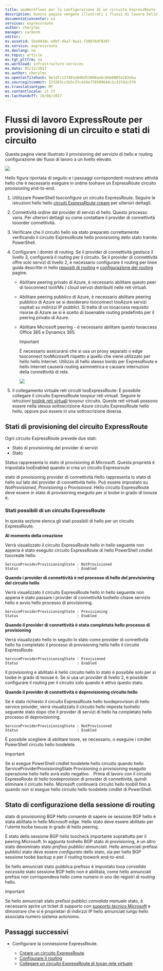 ```yaml
---
title: aaaWorkflows per la configurazione di un circuito ExpressRoute | Documenti Microsoft
description: Questa pagina vengono illustrati i flussi di lavoro hello per la configurazione di peering e il circuito ExpressRoute
documentationcenter: na
services: expressroute
author: cherylmc
manager: carmonm
editor: 
ms.assetid: 55e0418c-e0bf-44a7-9aa1-720076df9297
ms.service: expressroute
ms.devlang: na
ms.topic: article
ms.tgt_pltfrm: na
ms.workload: infrastructure-services
ms.date: 05/12/2017
ms.author: cherylmc
ms.openlocfilehash: 8e1dfc137401e0d6d53608ae6c8de0085e182eba
ms.sourcegitcommit: 523283cc1b3c37c428e77850964dc1c33742c5f0
ms.translationtype: MT
ms.contentlocale: it-IT
ms.lasthandoff: 10/06/2017
---
```

# <a name="expressroute-workflows-for-circuit-provisioning-and-circuit-states"></a>Flussi di lavoro ExpressRoute per provisioning di un circuito e stati di circuito
Questa pagina viene illustrato il provisioning del servizio di hello e routing configurazione dei flussi di lavoro a un livello elevato.

![](./media/expressroute-workflows/expressroute-circuit-workflow.png)

Hello figura riportata di seguito e i passaggi corrispondenti mostrano attività hello che è necessario eseguire in ordine toohave un ExpressRoute circuito provisioning end-to-end. 

1. Utilizzare PowerShell tooconfigure un circuito ExpressRoute. Seguire le istruzioni hello hello [circuiti ExpressRoute creare](expressroute-howto-circuit-classic.md) per ulteriori dettagli.
2. Connettività ordine dal provider di servizi di hello. Questo processo varia. Per ulteriori dettagli su come contattare il provider di connettività tooorder connettività.
3. Verificare che il circuito hello sia stato preparato correttamente verificando il circuito ExpressRoute hello provisioning dello stato tramite PowerShell. 
4. Configurare i domini di routing. Se il provider di connettività gestisce il livello 3, configurerà il routing per il circuito. Se il provider di connettività offre solo servizi di livello 2, è necessario configurare il routing per linee guida descritte in hello [requisiti di routing](expressroute-routing.md) e [configurazione del routing](expressroute-howto-routing-classic.md) pagine.
   
   * Abilitare peering privato di Azure, è necessario abilitare questo peer di tooconnect tooVMs / cloud servizi distribuiti nelle reti virtuali.
   * Abilitare peering pubblico di Azure, è necessario abilitare peering pubblico di Azure se si desiderano tooconnect tooAzure servizi ospitati su indirizzi IP pubblici. Si tratta di un tooaccess requisito risorse di Azure se si è scelto di tooenable routing predefinito per il peering privato di Azure.
   * Abilitare Microsoft peering - è necessario abilitare questo tooaccess Office 365 e Dynamics 365. 
     
     > [!IMPORTANT]
     > È necessario assicurarsi che si usa un proxy separato o edge tooconnect tooMicrosoft rispetto a quello che viene utilizzato per hello hello Internet. Utilizzo di hello stesso bordo per ExpressRoute e hello Internet causerà routing asimmetrica e causare interruzioni della connettività di rete.
     > 
     > 
     
     ![](./media/expressroute-workflows/routing-workflow.png)
5. Il collegamento virtuale reti circuiti tooExpressRoute: È possibile collegare il circuito ExpressRoute tooyour reti virtuali. Seguire le istruzioni [toolink reti virtuali](expressroute-howto-linkvnet-arm.md) tooyour circuito. Queste reti virtuali possono essere nella stessa sottoscrizione Azure circuito ExpressRoute hello hello, oppure può essere in una sottoscrizione diversa.

## <a name="expressroute-circuit-provisioning-states"></a>Stati di provisioning del circuito ExpressRoute
Ogni circuito ExpressRoute prevede due stati:

* Stato di provisioning del provider di servizi
* Stato

Status rappresenta lo stato di provisioning di Microsoft. Questa proprietà è impostata tooEnabled quando si crea un circuito Expressroute

stato di provisioning provider di connettività Hello rappresenta lo stato di hello sul lato del provider di connettività hello. Può essere impostato su *NotProvisioned*, *Provisioning* o *Provisioned*. Hello circuito ExpressRoute deve essere in stato di provisioning eseguito per si toobe in grado di toouse è.

### <a name="possible-states-of-an-expressroute-circuit"></a>Stati possibili di un circuito ExpressRoute
In questa sezione elenca gli stati possibili di hello per un circuito ExpressRoute.

**Al momento della creazione**

Verrà visualizzato il circuito ExpressRoute hello in hello seguente non appena è stato eseguito circuito ExpressRoute di hello PowerShell cmdlet toocreate hello.

    ServiceProviderProvisioningState : NotProvisioned
    Status                           : Enabled


**Quando i provider di connettività è nel processo di hello del provisioning del circuito hello**

Verrà visualizzato il circuito ExpressRoute hello in hello seguente non appena è stato passare i provider di connettività toohello chiave servizio hello e avvio hello processo di provisioning.

    ServiceProviderProvisioningState : Provisioning
    Status                           : Enabled


**Quando il provider di connettività è stata completata hello processo di provisioning**

Verrà visualizzato hello in seguito lo stato come provider di connettività hello ha completato il processo di provisioning hello hello il circuito ExpressRoute.

    ServiceProviderProvisioningState : Provisioned
    Status                           : Enabled

Il provisioning e abilitato è hello circuito hello lo stato è possibile solo per si toobe in grado di toouse è. Se si usa un provider di livello 2, è possibile configurare il routing per il circuito solo quando è attivo questo stato.

**Quando il provider di connettività è deprovisioning circuito hello**

Se è stato richiesto il circuito ExpressRoute hello toodeprovision di hello service provider, verrà visualizzato il circuito hello imposta toohello seguente stato dopo che il provider di servizi di hello ha completato hello processo di deprovisioning.

    ServiceProviderProvisioningState : NotProvisioned
    Status                           : Enabled


È possibile scegliere di abilitare toore, se necessario, o eseguire i cmdlet PowerShell circuito hello toodelete.  

> [!IMPORTANT]
> Se si esegue PowerShell cmdlet toodelete hello circuito quando hello ServiceProviderProvisioningState Provisioning o provisioning eseguito operazione hello hello avrà esito negativo. . Prima di lavoro con il circuito ExpressRoute di hello toodeprovision di provider di connettività, quindi eliminare il circuito hello. Microsoft continuerà circuito hello toobill fino a quando non si esegue hello circuito hello toodelete cmdlet di PowerShell.
> 
> 

## <a name="routing-session-configuration-state"></a>Stato di configurazione della sessione di routing
stato di provisioning BGP Hello consente di sapere se sessione BGP hello è stata abilitata in hello Microsoft edge. Hello stato deve essere abilitato per l'utente toobe toouse in grado di hello peering.

È stato della sessione BGP hello toocheck importante soprattutto per il peering Microsoft. In aggiunta toohello BGP stato di provisioning, è un altro stato denominato *stato prefissi pubblici annunciati*. Hello annunciati prefissi pubblici stato deve essere *configurato* dello stato, sia per hello BGP sessione toobe backup e per il routing toowork end-to-end. 

Se hello annunciati stato pubblica prefisso è impostato tooa *convalida necessita* stato sessione BGP hello non è abilitata, come hello annunciati prefissi non corrispondeva hello come numero in uno dei registri di routing hello. 

> [!IMPORTANT]
> Se hello annunciati stato prefissi pubblici *convalida manuale* stato, è necessario aprire un ticket di supporto con [supporto tecnico Microsoft](https://portal.azure.com/?#blade/Microsoft_Azure_Support/HelpAndSupportBlade) e dimostrare che si è proprietari di indirizzi IP hello annunciati lungo hello associata numero sistema autonomo.
> 
> 

## <a name="next-steps"></a>Passaggi successivi
* Configurare la connessione ExpressRoute.
  
  * [Creare un circuito ExpressRoute](expressroute-howto-circuit-arm.md)
  * [Configurare il routing](expressroute-howto-routing-arm.md)
  * [Collegare un circuito ExpressRoute di tooan rete virtuale](expressroute-howto-linkvnet-arm.md)

